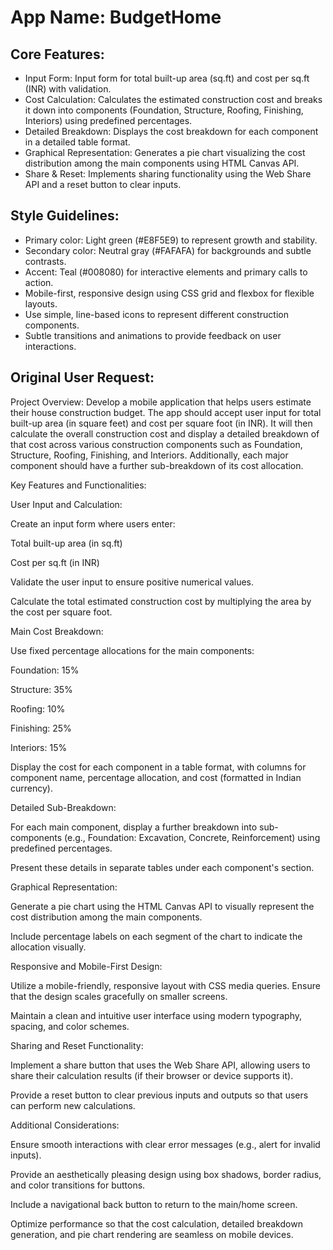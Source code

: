# **App Name**: BudgetHome

## Core Features:

- Input Form: Input form for total built-up area (sq.ft) and cost per sq.ft (INR) with validation.
- Cost Calculation: Calculates the estimated construction cost and breaks it down into components (Foundation, Structure, Roofing, Finishing, Interiors) using predefined percentages.
- Detailed Breakdown: Displays the cost breakdown for each component in a detailed table format.
- Graphical Representation: Generates a pie chart visualizing the cost distribution among the main components using HTML Canvas API.
- Share & Reset: Implements sharing functionality using the Web Share API and a reset button to clear inputs.

## Style Guidelines:

- Primary color: Light green (#E8F5E9) to represent growth and stability.
- Secondary color: Neutral gray (#FAFAFA) for backgrounds and subtle contrasts.
- Accent: Teal (#008080) for interactive elements and primary calls to action.
- Mobile-first, responsive design using CSS grid and flexbox for flexible layouts.
- Use simple, line-based icons to represent different construction components.
- Subtle transitions and animations to provide feedback on user interactions.

## Original User Request:
Project Overview:
Develop a mobile application that helps users estimate their house construction budget. The app should accept user input for total built-up area (in square feet) and cost per square foot (in INR). It will then calculate the overall construction cost and display a detailed breakdown of that cost across various construction components such as Foundation, Structure, Roofing, Finishing, and Interiors. Additionally, each major component should have a further sub-breakdown of its cost allocation.

Key Features and Functionalities:

User Input and Calculation:

Create an input form where users enter:

Total built-up area (in sq.ft)

Cost per sq.ft (in INR)

Validate the user input to ensure positive numerical values.

Calculate the total estimated construction cost by multiplying the area by the cost per square foot.

Main Cost Breakdown:

Use fixed percentage allocations for the main components:

Foundation: 15%

Structure: 35%

Roofing: 10%

Finishing: 25%

Interiors: 15%

Display the cost for each component in a table format, with columns for component name, percentage allocation, and cost (formatted in Indian currency).

Detailed Sub-Breakdown:

For each main component, display a further breakdown into sub-components (e.g., Foundation: Excavation, Concrete, Reinforcement) using predefined percentages.

Present these details in separate tables under each component's section.

Graphical Representation:

Generate a pie chart using the HTML Canvas API to visually represent the cost distribution among the main components.

Include percentage labels on each segment of the chart to indicate the allocation visually.

Responsive and Mobile-First Design:

Utilize a mobile-friendly, responsive layout with CSS media queries. Ensure that the design scales gracefully on smaller screens.

Maintain a clean and intuitive user interface using modern typography, spacing, and color schemes.

Sharing and Reset Functionality:

Implement a share button that uses the Web Share API, allowing users to share their calculation results (if their browser or device supports it).

Provide a reset button to clear previous inputs and outputs so that users can perform new calculations.

Additional Considerations:

Ensure smooth interactions with clear error messages (e.g., alert for invalid inputs).

Provide an aesthetically pleasing design using box shadows, border radius, and color transitions for buttons.

Include a navigational back button to return to the main/home screen.

Optimize performance so that the cost calculation, detailed breakdown generation, and pie chart rendering are seamless on mobile devices.
  